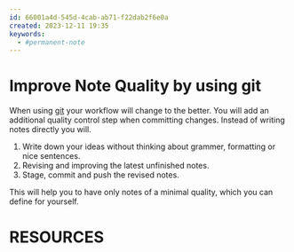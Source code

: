 ```yaml
---
id: 66001a4d-545d-4cab-ab71-f22dab2f6e0a
created: 2023-12-11 19:35
keywords: 
  - #permanent-note
---
```



Improve Note Quality by using git
======================================================================

When using [git](README.md) your workflow will change to the better. 
You will add an additional quality control step when committing changes. 
Instead of writing notes directly you will. 

1. Write down your ideas without thinking about grammer, formatting or nice sentences.  
2. Revising and improving the latest unfinished notes.  
3. Stage, commit and push the revised notes.  

This will help you to have only notes of a minimal quality, which you can define for yourself.  




RESOURCES
======================================================================
